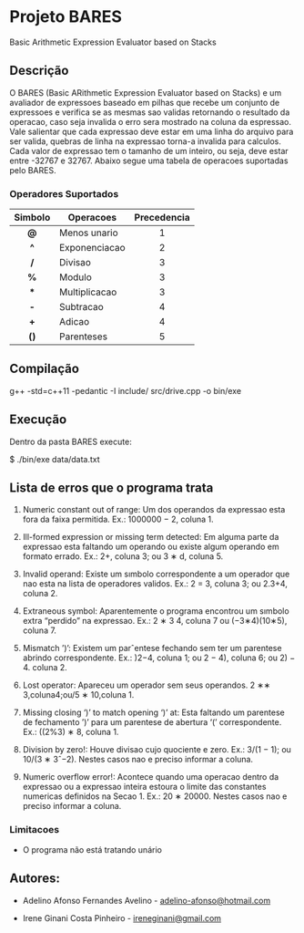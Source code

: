 # Projeto BARES
Basic Arithmetic Expression Evaluator based on Stacks

## Descrição

O BARES (Basic ARithmetic Expression Evaluator based on Stacks) e um avaliador de expressoes baseado em pilhas que recebe um conjunto de expressoes e verifica se as mesmas sao validas
retornando o resultado da operacao, caso seja invalida o erro sera mostrado na coluna da espressao. Vale salientar que cada expressao deve estar em uma linha do arquivo 
para ser valida, quebras de linha na expressao torna-a invalida para calculos. Cada valor de expressao tem o tamanho de um inteiro, ou seja, deve estar entre -32767 e 32767. 
Abaixo segue uma tabela de operacoes suportadas pelo BARES.

### Operadores Suportados

| Simbolo | Operacoes            | Precedencia   |
| :----:  | -------------------- | :-----------: |
| __@__   | Menos unario         | 1             |
| __^__   | Exponenciacao        | 2             |
| __/__   | Divisao              | 3             |
| __%__   | Modulo               | 3             |
| __*__   | Multiplicacao        | 3             |
| __-__   | Subtracao            | 4             |
| __+__   | Adicao               | 4             |
| __()__  | Parenteses           | 5             |


## Compilação

g++ -std=c++11 -pedantic -I include/ src/drive.cpp -o bin/exe 


## Execução

Dentro da pasta BARES execute:

$ ./bin/exe data/data.txt 

## Lista de erros que o programa trata
1. Numeric constant out of range: Um dos operandos da expressao esta fora da faixa permitida.
Ex.: 1000000 − 2, coluna 1.

2. Ill-formed expression or missing term detected: Em alguma parte da expressao esta faltando um operando ou existe algum operando em formato errado.
Ex.: 2+, coluna 3; ou 3 ∗ d, coluna 5.

3. Invalid operand: Existe um sımbolo correspondente a um operador que nao esta na lista de operadores validos.
Ex.: 2 = 3, coluna 3; ou 2.3+4, coluna 2.

4. Extraneous symbol: Aparentemente o programa encontrou um sımbolo extra “perdido” na expressao.
Ex.: 2 ∗ 3 4, coluna 7 ou (−3∗4)(10∗5), coluna 7.

5. Mismatch ’)’: Existem um parˆentese fechando sem ter um parentese abrindo correspondente.
Ex.: )2−4, coluna 1; ou 2 − 4), coluna 6; ou 2) − 4. coluna 2.

6. Lost operator: Apareceu um operador sem seus operandos.
2 ∗∗ 3,coluna4;ou/5 ∗ 10,coluna 1.

7. Missing closing ‘)’ to match opening ‘)’ at: Esta faltando um parentese de fechamento ’)’ para um parentese de abertura ‘(’ correspondente.
Ex.: ((2%3) ∗ 8, coluna 1.

8. Division by zero!: Houve divisao cujo quociente e zero.
Ex.: 3/(1 − 1); ou 10/(3 ∗ 3ˆ−2). Nestes casos nao e preciso informar a coluna.

9. Numeric overflow error!: Acontece quando uma operacao dentro da expressao ou a expressao inteira estoura o limite das constantes numericas definidos na Secao 1.
Ex.: 20 ∗ 20000. Nestes casos nao e preciso informar a coluna.

### Limitacoes
* O programa não está tratando unário

## Autores:
* Adelino Afonso Fernandes Avelino - adelino-afonso@hotmail.com

* Irene Ginani Costa Pinheiro - ireneginani@gmail.com



